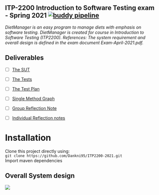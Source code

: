 ## ITP-2200 Introduction to Software Testing exam - Spring 2021 [![buddy pipeline](https://app.buddy.works/danielkn/itp2200/pipelines/pipeline/319726/badge.svg?token=006b395dd8acf3c595b81beac5ea06b59a26b76f03206de6d52f9f130510a84e "buddy pipeline")](https://app.buddy.works/danielkn/itp2200/pipelines/pipeline/319726)
_DietManager is an easy program to manage diets with emphasis on software testing. DietManager is created for course in Introduction to Software Testing (ITP2200). References: The system requirement and overall design is defined in the exam document Exam-April-2021.pdf._

## Deliverables
- [ ] [The SUT](/src/main/java/)
- [ ] [The Tests](/src/test/java/)
- [ ] [The Test Plan](/Documentation/Project%20plan.pdf)
- [ ] [Single Method Graph](/Documentation/Graph.pdf)
- [ ] [Group Reflection Note](/Documentation/Reflection%20note.pdf)
- [ ] [Individual Reflection notes](/Documentation/Individual%20reflection%20notes/)


# Installation
Clone this project directly using:<br /> 
` git clone https://github.com/Dankni95/ITP2200-2021.git `<br /> 
Import maven dependencies

## Overall System design<br /> 
![](https://i.imgur.com/HTTCcSe.png)
